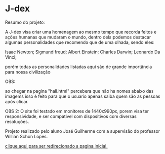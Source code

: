 # J-dex
<style>
  background-color:black;
</style>
Resumo do projeto:

A J-dex visa criar uma homenagem ao mesmo tempo que recorda feitos e ações humanas que mudaram o mundo, dentro dela podemos destacar algumas personalidades que recomendo que de uma olhada, sendo eles:

Isaac Newton;
Sigmund freud;
Albert Einstein;
Charles Darwin;
Leonardo Da Vinci;


porém todas as personalidades listadas aqui são de grande importância para nossa civilização


OBS:

ao chegar na pagina "hall.html" percebera que não ha nomes abaixo das imagems isso é feito para que o usuario apenas saiba quem são as pessoas após clicar.

OBS 2: O site foi testado em monitores de 1440x990px, porem visa ter responsividade, e ser compativel com dispositivos com diversas resoluções.

Projeto realizado pelo aluno José Guilherme com a supervisão do professor Willian Schon Lopes.

<a href="home.html">clique aqui para ser redirecionado a pagina inicial.</a>
